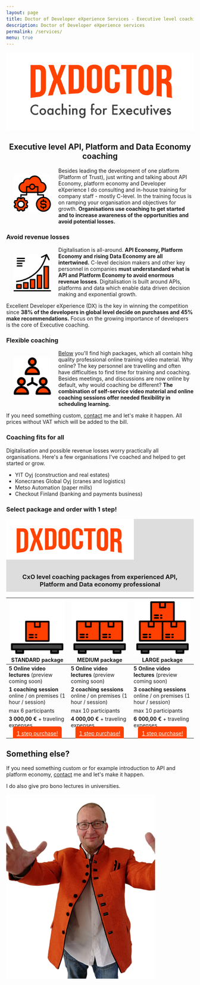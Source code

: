 ```yaml
---
layout: page
title: Doctor of Developer eXperience Services - Executive level coaching
description: Doctor of Developer eXperience services
permalink: /services/
menu: true
---
```


<img src="/assets/img/dx-services.png" alt="DX Doctor Services Logo" width="777">
<center>

<h2>Executive level API, Platform and Data Economy coaching</h2>

</center>

<img src="/assets/img/process.png" style="float:left;padding:20px;width:100px;"/> Besides leading the development of one platform (Platform of Trust), just writing and talking about API Economy, platform economy and Developer eXperience I do consulting and in-house training for company staff - mostly C-level. In the training focus is on ramping your organisation and objectives for growth. **Organisations use coaching to get started and to increase awareness of the opportunities and avoid potential losses.**     

### Avoid revenue losses



<img src="/assets/img/growth.png" style="float:left;padding:20px;width:100px;"/> Digitalisation is all-around. **API Economy, Platform Economy and rising Data Economy are all intertwined.** C-level decision makers and other key personnel in companies **must understandard what is API and Platform Economy to avoid enormous revenue losses**. Digitalisation is built around APIs, platforms and data which enable data driven decision making and exponential growth. 

Excellent Developer eXperience (DX) is the key in winning the competition since **38% of the developers in global level decide on purchases and 45% make recommendations.** Focus on the growing importance of developers is the core of Executive coaching. 

### Flexible coaching

<img src="/assets/img/group.png" style="float:left;padding:20px;width:100px;"/>  <a href="#packages">Below</a> you'll find high packages, which all contain hihg quality professional online training video material. Why online? The key personnel are travelling and often have difficulties to find time for training and coaching. Besides meetings, and discussions are now online by default, why would coaching be different? **The combination of self-service video material and online coaching sessions offer needed flexibility in scheduling learning.** 

If you need something custom, <a href="/contact/">contact</a> me and let's make it happen. All prices without VAT which will be added to the bill. 

### Coaching fits for all

Digitalisation and possible revenue losses worry practically all organisations. Here's a few organisations I've coached and helped to get started or grow. 

- YIT Oyj (construction and real estates)
- Konecranes Global Oyj (cranes and logistics)
- Metso Automation (paper mills)
- Checkout Finland (banking and payments business)

### Select package and order with 1 step! 

<a name="packages"/>
<div style="background-color:#ddd;padding:0px;">
<div syle="text-align: center; vertical-align: middle;margin: auto;">
<img src="/assets/img/dxdoctor-package.png"/>
<h3 style="padding:10px;text-align: center; vertical-align: middle;">CxO level coaching packages from experienced API, Platform and Data economy professional</h3>

</div>
</div>


| <img src="/assets/img/standard-package-icon.png"/> STANDARD package |<img src="/assets/img/medium-package-icon.png"/> MEDIUM package | <img src="/assets/img/large-package-icon.png"/> LARGE package |
|-------|--------|---------|
|  **5 Online video lectures** (preview coming soon) | **5 Online video lectures** (preview coming soon) | **5 Online video lectures** (preview coming soon) | 
| **1 coaching session** online / on premises (1 hour / session) | **2 coaching sessions** online / on premises (1 hour / session) | **3 coaching sessions** online / on premises (1 hour / session) 
| max 6 participants | max 10 participants | max 10 participants 
| **3 000,00 €** + traveling expenses | **4 000,00 €**  + traveling expenses | **6 000,00 €**  + traveling expenses 
| <center><a href="/services/cxo/standard/order" style="background-color:#ff4201; padding:10px; color:#fff;border-radius: 5px;">1 step purchase!</a></center> | <center><a href="/services/cxo/medium/order" style="background-color:#ff4201; padding:10px; color:#fff;border-radius: 5px;">1 step purchase!</a></center> | <center><a href="/services/cxo/large/order" style="background-color:#ff4201; padding:10px; color:#fff;border-radius: 5px;">1 step purchase!</a></center> | 


## Something else? 

If you need something custom or for example introduction to API and platform economy, <a href="/contact/">contact</a> me and let's make it happen. 

I do also give pro bono lectures in universities. 


<img class="img-rounded" src="/assets/img/uploads/jarkko-full.png" alt="Jarkko APItalist Moilanen" width="400">

